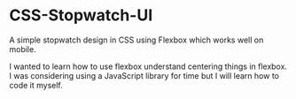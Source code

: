 # CSS-Stopwatch-UI
A simple stopwatch design in CSS using Flexbox which works well on mobile.

I wanted to learn how to use flexbox understand centering things in flexbox. I was considering using a JavaScript library for time but I will learn how to code it myself. 
